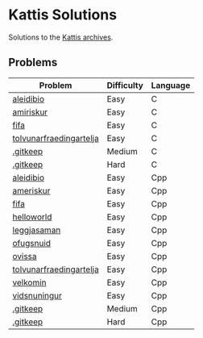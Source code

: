 # Kattis Solutions
Solutions to the [Kattis archives](https://open.kattis.com/).

## Problems
| Problem | Difficulty | Language |
| ------- | ---------- | -------- |
| [aleidibio](https://open.kattis.com/problems/aleidibio) | Easy | C |
| [amiriskur](https://open.kattis.com/problems/amiriskur) | Easy | C |
| [fifa](https://open.kattis.com/problems/fifa) | Easy | C |
| [tolvunarfraedingartelja](https://open.kattis.com/problems/tolvunarfraedingartelja) | Easy | C |
| [.gitkeep](https://open.kattis.com/problems/.gitkeep) | Medium | C |
| [.gitkeep](https://open.kattis.com/problems/.gitkeep) | Hard | C |
| [aleidibio](https://open.kattis.com/problems/aleidibio) | Easy | Cpp |
| [ameriskur](https://open.kattis.com/problems/ameriskur) | Easy | Cpp |
| [fifa](https://open.kattis.com/problems/fifa) | Easy | Cpp |
| [helloworld](https://open.kattis.com/problems/helloworld) | Easy | Cpp |
| [leggjasaman](https://open.kattis.com/problems/leggjasaman) | Easy | Cpp |
| [ofugsnuid](https://open.kattis.com/problems/ofugsnuid) | Easy | Cpp |
| [ovissa](https://open.kattis.com/problems/ovissa) | Easy | Cpp |
| [tolvunarfraedingartelja](https://open.kattis.com/problems/tolvunarfraedingartelja) | Easy | Cpp |
| [velkomin](https://open.kattis.com/problems/velkomin) | Easy | Cpp |
| [vidsnuningur](https://open.kattis.com/problems/vidsnuningur) | Easy | Cpp |
| [.gitkeep](https://open.kattis.com/problems/.gitkeep) | Medium | Cpp |
| [.gitkeep](https://open.kattis.com/problems/.gitkeep) | Hard | Cpp |
